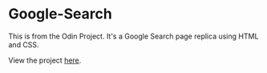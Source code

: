 # Google-Search

This is from the Odin Project. It's a Google Search page replica using HTML and CSS.

View the project <a href="bradleyherctt.github.io/Google-Search">here</a>.
